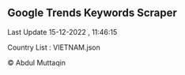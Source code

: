 

## Google Trends Keywords Scraper 
 
Last Update 15-12-2022 , 11:46:15

Country List :
VIETNAM.json



© Abdul Muttaqin 
